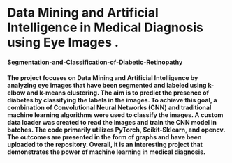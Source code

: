 # Data Mining and Artificial Intelligence in Medical Diagnosis using Eye Images . 

#### Segmentation-and-Classification-of-Diabetic-Retinopathy

####  The project focuses on Data Mining and Artificial Intelligence by analyzing eye images that have been segmented and labeled using k-elbow and k-means clustering. The aim is to predict the presence of diabetes by classifying the labels in the images. To achieve this goal, a combination of Convolutional Neural Networks (CNN) and traditional machine learning algorithms were used to classify the images. A custom data loader was created to read the images and train the CNN model in batches. The code primarily utilizes PyTorch, Scikit-Sklearn, and opencv. The outcomes are presented in the form of graphs and have been uploaded to the repository. Overall, it is an interesting project that demonstrates the power of machine learning in medical diagnosis.
